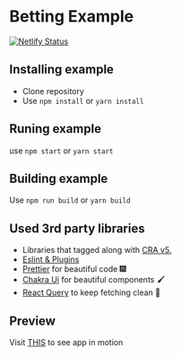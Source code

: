 # Betting Example

[![Netlify Status](https://api.netlify.com/api/v1/badges/9349c820-a282-4bba-8d72-818cef173ddc/deploy-status)](https://app.netlify.com/sites/psmolinski-betting-example/deploys)

## Installing example
- Clone repository
- Use `npm install` or `yarn install`

## Runing example
use `npm start` or `yarn start`

## Building example
Use `npm run build` or `yarn build`


## Used 3rd party libraries
- Libraries that tagged along with [CRA v5.](https://github.com/facebook/create-react-app)
- [Eslint & Plugins](https://github.com/eslint/eslint)
- [Prettier](https://github.com/prettier/prettier) for beautiful code 🎆
- [Chakra Ui](https://github.com/chakra-ui/chakra-ui) for beautiful components 🖌
- [React Query](https://github.com/tannerlinsley/react-query) to keep fetching clean 📏

## Preview
Visit [THIS](https://psmolinski-betting-example.netlify.app/) to see app in motion
